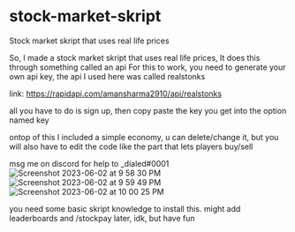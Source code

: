 # stock-market-skript
Stock market skript that uses real life prices


So, I made a stock market skript that uses real life prices, It does this through something called an api
For this to work, you need to generate your own api key, the api I used here was called realstonks

link:
https://rapidapi.com/amansharma2910/api/realstonks

all you have to do is sign up, then copy paste the key you get into the option named key

ontop of this I included a simple economy, u can delete/change it, but you will also have to edit the code
like the part that lets players buy/sell

msg me on discord for help to _dialed#0001
![Screenshot 2023-06-02 at 9 58 30 PM](https://github.com/Notdialed/stock-market-skript/assets/95458040/15ba2890-123a-4768-b89c-a71519647a9f)
![Screenshot 2023-06-02 at 9 59 49 PM](https://github.com/Notdialed/stock-market-skript/assets/95458040/b94c4be9-12b0-41b2-96f9-96163d6e0fbd)
![Screenshot 2023-06-02 at 10 00 25 PM](https://github.com/Notdialed/stock-market-skript/assets/95458040/7bb1c030-9527-446b-a019-778886b8bae3)

you need some basic skript knowledge to install this.
might add leaderboards and /stockpay later, idk, but have fun
